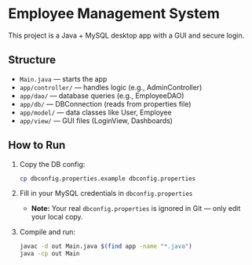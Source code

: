 # Employee Management System

This project is a Java + MySQL desktop app with a GUI and secure login.


## Structure

- `Main.java` — starts the app  
- `app/controller/` — handles logic (e.g., AdminController)  
- `app/dao/` — database queries (e.g., EmployeeDAO)  
- `app/db/` — DBConnection (reads from properties file)  
- `app/model/` — data classes like User, Employee  
- `app/view/` — GUI files (LoginView, Dashboards)  


## How to Run

1. Copy the DB config:
   ```bash
   cp dbconfig.properties.example dbconfig.properties
   ```

2. Fill in your MySQL credentials in `dbconfig.properties`
    - **Note:** Your real `dbconfig.properties` is ignored in Git — only edit your local copy.


3. Compile and run:
   ```bash
   javac -d out Main.java $(find app -name "*.java")
   java -cp out Main
   ```